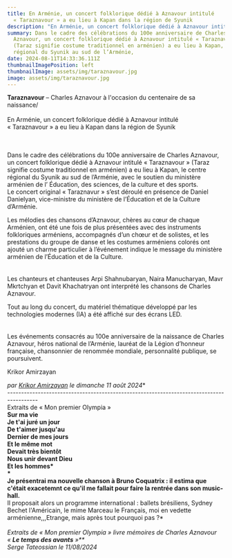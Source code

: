 ```yaml
---
title: En Arménie, un concert folklorique dédié à Aznavour intitulé
  « Taraznavour » a eu lieu à Kapan dans la région de Syunik
description: "En Arménie, un concert folklorique dédié à Aznavour intitulé « Taraznavour » "
summary: Dans le cadre des célébrations du 100e anniversaire de Charles
  Aznavour, un concert folklorique dédié à Aznavour intitulé « Taraznavour »
  (Taraz signifie costume traditionnel en arménien) a eu lieu à Kapan, le centre
  régional du Syunik au sud de l’Arménie,
date: 2024-08-11T14:33:36.111Z
thumbnailImagePosition: left
thumbnailImage: assets/img/taraznavour.jpg
image: assets/img/taraznavour.jpg
---
```

**Taraznavour** – Charles Aznavour à l'occasion du centenaire de sa naissance/\
\
En Arménie, un concert folklorique dédié à Aznavour intitulé « Taraznavour » a eu lieu à Kapan dans la région de Syunik

\
\
Dans le cadre des célébrations du 100e anniversaire de Charles Aznavour, un concert folklorique dédié à Aznavour intitulé « Taraznavour » (Taraz signifie costume traditionnel en arménien) a eu lieu à Kapan, le centre régional du Syunik au sud de l’Arménie, avec le soutien du ministère arménien de l’ Éducation, des sciences, de la culture et des sports.\
Le concert original « Taraznavur » s’est déroulé en présence de Daniel Danielyan, vice-ministre du ministère de l’Éducation et de la Culture d’Arménie.

Les mélodies des chansons d’Aznavour, chères au cœur de chaque Arménien, ont été une fois de plus présentées avec des instruments folkloriques arméniens, accompagnés d’un chœur et de solistes, et les prestations du groupe de danse et les costumes arméniens colorés ont ajouté un charme particulier à l’événement indique le message du ministère arménien de l’Éducation et de la Culture.\
\
\
Les chanteurs et chanteuses Arpi Shahnubaryan, Naira Manucharyan, Mavr Mkrtchyan et Davit Khachatryan ont interprété les chansons de Charles Aznavour.

Tout au long du concert, du matériel thématique développé par les technologies modernes (IA) a été affiché sur des écrans LED.\
\
\
Les événements consacrés au 100e anniversaire de la naissance de Charles Aznavour, héros national de l’Arménie, lauréat de la Légion d’honneur française, chansonnier de renommée mondiale, personnalité publique, se poursuivent.

Krikor Amirzayan

*par [Krikor Amirzayan](https://www.armenews.com/spip.php?page=auteur&id_auteur=33) le dimanche 11 août 2024**\
-----------------------------------------------------------------------------------------\
Extraits de « Mon premier Olympia »**\
Sur ma vie\
Je t'ai juré un jour\
De t'aimer jusqu'au\
Dernier de mes jours\
Et le même mot\
Devait très bientôt\
Nous unir devant Dieu\
Et les hommes*\
*\
Je présentrai ma nouvelle chanson à Bruno Coquatrix : il estima que c'était exacetemnt ce qu'il me fallait pour faire la rentrée dans son music-hall.**\
Il proposait alors un programme international : ballets brésiliens, Sydney Bechet l'Américain, le mime Marceau le Français, moi en vedette arménienne,,,Etrange, mais après tout pourquoi pas ?*\
*\
Extraits de « Mon premier Olympia » livre mémoires de Charles Aznavour\
« **Le temps des avants** »**\
Serge Tateossian le 11/08/2024*